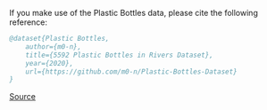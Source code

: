 If you make use of the Plastic Bottles data, please cite the following reference:

```bibtex
@dataset{Plastic Bottles,
	author={m0-n},
	title={5592 Plastic Bottles in Rivers Dataset},
	year={2020},
	url={https://github.com/m0-n/Plastic-Bottles-Dataset}
}
```

[Source](https://github.com/m0-n/Plastic-Bottles-Dataset)
